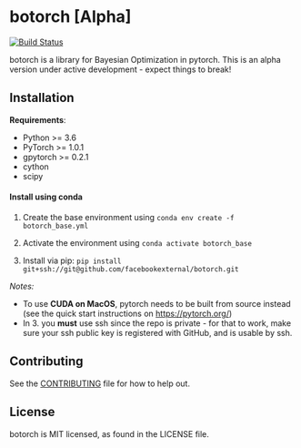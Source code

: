 # botorch [Alpha]
[![Build Status](
  https://travis-ci.com/facebookexternal/botorch.svg?token=esFvpzSw7sLSsfe1PAr1&branch=master
)](https://travis-ci.com/facebookexternal/botorch)

botorch is a library for Bayesian Optimization in pytorch.
This is an alpha version under active development - expect things to break!


## Installation

**Requirements**:
- Python >= 3.6
- PyTorch >= 1.0.1
- gpytorch >= 0.2.1
- cython
- scipy

#### Install using conda

1. Create the base environment using `conda env create -f botorch_base.yml`

2. Activate the environment using `conda activate botorch_base`

3. Install via pip: `pip install git+ssh://git@github.com/facebookexternal/botorch.git`

*Notes:*
- To use **CUDA on MacOS**, pytorch needs to be built from source instead
(see the quick start instructions on https://pytorch.org/)
- In 3. you **must** use ssh since the repo is private - for that to work, make
sure your ssh public key is registered with GitHub, and is usable by ssh.


## Contributing
See the [CONTRIBUTING](CONTRIBUTING.md) file for how to help out.

## License
botorch is MIT licensed, as found in the LICENSE file.
